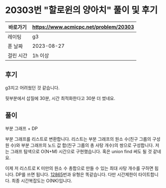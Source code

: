 # 20303번 "할로윈의 양아치" 풀이 및 후기

| 바로가기  | <https://www.acmicpc.net/problem/20303> |
|-------|-----------------------------------------|
| 레이팅   | g3                                      |
| 푼 날짜  | 2023-08-27                              |
| 걸린 시간 | 1h 이상                                   |

## 후기

g3치고 어려웠던 것 같습니다.

뒷부분에서 삽질에 30분, 시간 최적화한다고 30분 더 썼네요.

## 풀이

부분 그래프 + DP

부분 그래프를 리스트로 변환합니다.
리스트는 부분 그래프의 원소 수(친구 그룹의 구성원 수)와 부분 그래프의 노드 값 합(친구 그룹의 총 사탕 개수)의 쌍으로 구성합니다.
저는 그래프 탐색으로 O(N+M) 시간으로 구현했습니다.
혹은 union find 써도 될 것 같네요.

이제 저 리스트로 K 미만의 원소 수 총합으로 만들 수 있는 최대 사탕 개수를 구하면 됩니다.
DP를 쓰면 됩니다.
[12865](../12865)번과 유형은 똑같습니다.
다만 시간제한이 타이트합니다.
최종 시간복잡도는 O(NK)입니다.
